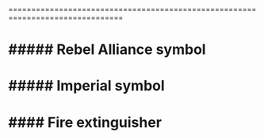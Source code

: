 <!-- app/javascript/react/containers/VersionHistoryContainer.js

    import React, { Component } from 'react';
    import { Link } from 'react-router'



    class VersionHistoryContainer extends Component {
      constructor(props) {
        super(props)
        this.state = {

        }

      }

      render(){
        let message = "VersionHistoryContainer";

        return(
          <div className="version-history-container">
            <div className="version-hist-cont-title">
              {message}
            </div>
            <div className="version-hierarchy">
            </div>
          </div>
        )
      }
    }

    export  default VersionHistoryContainer;

===============================================================================

 app/javascript/react/containers/ProjectShowContainer.js

 import VersionHistoryContainer from './VersionHistoryContainer';

paste this into line 85, indented from top div
 <div className="cell small-12 medium-6 large-4">
   <VersionHistoryContainer/>
 </div> -->
<!--
===============================================================================
line 19 of StepsTile.js

 <img className="step-show-pic" src={props.image} alt={props.number} /> -->

===============================================================================

# <i class="fab fa-rebel"></i>   ##### Rebel Alliance symbol
# <i class="fab fa-empire"></i>  ##### Imperial symbol
# <i class="fas fa-fire-extinguisher"></i>  #### Fire extinguisher

